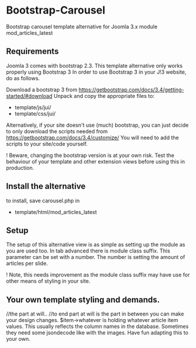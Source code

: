 # Bootstrap-Carousel
Bootstrap carousel template alternative for Joomla 3.x module mod_articles_latest 

## Requirements
Joomla 3 comes with bootstrap 2.3. This template alternative only works properly using Bootstrap 3
In order to use Bootstrap 3 in your J!3 website, do as follows.

Download a bootstrap 3 from https://getbootstrap.com/docs/3.4/getting-started/#download
Unpack and copy the appropriate files to:
 - template/js/jui/
 - template/css/jui/
 
Alternatively, if your site doesn't use (much) bootstrap, you can just decide to only download the scripts needed from https://getbootstrap.com/docs/3.4/customize/
You will need to add the scripts to your site/code yourself.

! Beware, changing the bootstrap version is at your own risk. Test the behaviour of your template and other extension views before using this in production.

## Install the alternative
to install, save carousel.php in 
- template/html/mod_articles_latest

## Setup
The setup of this alternative view is as simple as setting up the module as you are used too.
In tab advanced there is module class suffix. 
This parameter can be set with a number. The number is setting the amount of articles per slide.

! Note, this needs improvement as the module class suffix may have use for other means of styling in your site. 

## Your own template styling and demands.
//the part at will.. //to end part at will
is the part in between you can make your design changes. 
$item->whatever is holding whatever article item values. This usually reflects the column names in the database. Sometimes they need some jsondecode like with the images.
Have fun adapting this to your own.
